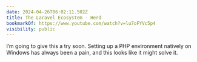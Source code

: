 ```yaml
---
date: 2024-04-26T06:02:11.502Z
title: The Laravel Ecosystem - Herd
bookmarkOf: https://www.youtube.com/watch?v=lu7oFYVc5p4
visibility: public
---
```


I’m going to give this a try soon. Setting up a PHP environment natively on Windows has always been a pain, and this looks like it might solve it.

